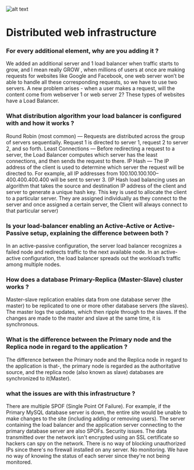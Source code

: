![alt text](https://i.postimg.cc/0Q1fzznL/1-Distributed-web-infrastructure.jpg)

# Distributed web infrastructure

### For every additional element, why are you adding it ?

We added an additional server and 1 load balancer when traffic starts to grow, and I mean really GROW , when millions of users at once are making requests for websites like Google and Facebook, one web server won’t be able to handle all these corresponding requests, so we have to use two servers. A new problem arises - when a user makes a request, will the content come from webserver 1 or web server 2?
These types of websites have a Load Balancer.

### What distribution algorithm your load balancer is configured with and how it works ?

Round Robin (most common) — Requests are distributed across the group of servers sequentially. Request 1 is directed to server 1, request 2 to server 2, and so forth.
Least Connections — Before redirecting a request to a server, the Load Balancer computes which server has the least connections, and then sends the request to there.
IP Hash — The IP address of the client is used to determine which server the request will be directed to. For example, all IP addresses from 100.100.100.100–400.400.400.400 will be sent to server 3. (IP Hash load balancing uses an algorithm that takes the source and destination IP address of the client and server to generate a unique hash key. This key is used to allocate the client to a particular server. They are assigned individually as they connect to the server and once assigned a certain server, the Client will always connect to that particular server)

### Is your load-balancer enabling an Active-Active or Active-Passive setup, explaining the difference between both ?

In an active-passive configuration, the server load balancer recognizes a failed node and redirects traffic to the next available node. In an active-active configuration, the load balancer spreads out the workload’s traffic among multiple nodes.

### How does a database Primary-Replica (Master-Slave) cluster works ?

Master-slave replication enables data from one database server (the master) to be replicated to one or more other database servers (the slaves). The master logs the updates, which then ripple through to the slaves. If the changes are made to the master and slave at the same time, it is synchronous.

### What is the difference between the Primary node and the Replica node in regard to the application ?

The difference between the Primary node and the Replica node in regard to the application is that-, the primary node is regarded as the authoritative source, and the replica node (also known as slave) databases are synchronized to it(Master).

### what the issues are with this infrastructure ?

There are multiple SPOF (Single Point Of Failure).
For example, if the Primary MySQL database server is down, the entire site would be unable to make changes to the site (including adding or removing users). The server containing the load balancer and the application server connecting to the primary database server are also SPOFs.
Security issues.
The data transmitted over the network isn't encrypted using an SSL certificate so hackers can spy on the network. There is no way of blocking unauthorized IPs since there's no firewall installed on any server.
No monitoring.
We have no way of knowing the status of each server since they're not being monitored.
